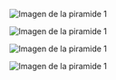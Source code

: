 ![Imagen de la piramide 1](https://github.com/Enethel110/SimulacionPorComputadora-CarlosMendoza/blob/main/Practicas%2001%20Cubo%20Pir%C3%A1mide/img1.png)

![Imagen de la piramide 1](https://github.com/Enethel110/SimulacionPorComputadora-CarlosMendoza/blob/main/Practicas%2001%20Cubo%20Pir%C3%A1mide/img2.png)

![Imagen de la piramide 1](https://github.com/Enethel110/SimulacionPorComputadora-CarlosMendoza/blob/main/Practicas%2001%20Cubo%20Pir%C3%A1mide/img3.png)

![Imagen de la piramide 1](https://github.com/Enethel110/SimulacionPorComputadora-CarlosMendoza/blob/main/Practicas%2001%20Cubo%20Pir%C3%A1mide/img4.png)
